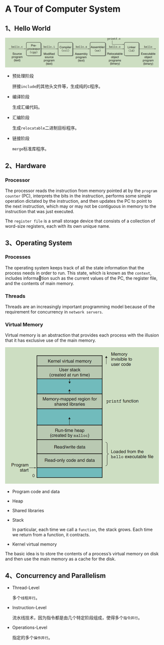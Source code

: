 # A Tour of Computer System

## 1、Hello World

![image-20220503183936146](./img/image-20220503183936146.png)

- 预处理阶段

  拼接`include`的其他头文件等，生成纯的c程序。

- 编译阶段

  生成汇编代码。

- 汇编阶段

  生成`relocatable`二进制目标程序。

- 链接阶段

  `merge`标准库程序。

## 2、Hardware

### Processor

The processor reads the instruction from memory pointed at by the `program counter` (PC), interprets the bits in the instruction, performs some simple operation dictated by the instruction, and then updates the PC to point to the next instruction, which may or may not be contiguous in memory to the instruction that was just executed.

The `register file` is a small storage device that consists of a collection of word-size registers, each with its own unique name.

## 3、Operating System

### Processes

The operating system keeps track of all the state information that the process needs in order to run. This state, which is known as the `context`, includes information such as the current values of the PC, the register file, and the contents of main memory.

### Threads

Threads are an increasingly important programming model because of the requirement for concurrency in `network servers`.

### Virtual Memory

Virtual memory is an abstraction that provides each process with the illusion that it has exclusive use of the main memory.

<img src="./img/image-20220503185709729.png" alt="image-20220503185709729" style="zoom:67%;" />

- Program code and data

- Heap

- Shared libraries

- Stack

  In particular, each time we call a `function`, the stack grows. Each time we return from a function, it contracts.

- Kernel virtual memory

The basic idea is to store the contents of a process’s virtual memory on disk and then use the main memory as a cache for the disk.

## 4、Concurrency and Parallelism

- Thread-Level

  多个`线程并行`。

- Instruction-Level

  流水线技术，因为指令都是由几个特定阶段组成，使得多个`指令并行`。

- Operations-Level

  指定的多个`操作并行`。
